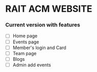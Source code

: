 # RAIT ACM WEBSITE
### Current version with features 

- [ ] Home page 
- [ ] Events page 
- [ ] Member's login and Card
- [ ] Team page
- [ ] Blogs
- [ ] Admin add events 
